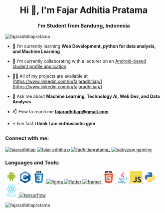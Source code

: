 <h1 align="center">Hi 👋, I'm Fajar Adhitia Pratama</h1>
<h3 align="center">I'm Student from Bandung, Indonesia</h3>

<p align="left"> <img src="https://komarev.com/ghpvc/?username=fajaradhitiapratama&label=Profile%20views&color=0e75b6&style=flat" alt="fajaradhitiapratama" /> </p>

- 🌱 I’m currently learning **Web Development, python for data analysis, and Machine Learning**

- 👯 I'm currently collaborating with a lecturer on an [Android-based student profile application](https://github.com/gelar1978/UTS_project)

- 👨‍💻 All of my projects are available at [https://www.linkedin.com/in/fajaradhitiap/](https://www.linkedin.com/in/fajaradhitiap/)

- 💬 Ask me about **Machine Learning, Technology AI, Web Dev, and Data Analysis**

- 📫 How to reach me **fajaradhitiap@gmail.com**

- ⚡ Fun fact **I think I am enthusiastic gym**

<h3 align="left">Connect with me:</h3>
<p align="left">
<a href="https://linkedin.com/in/fajaradhitiap" target="blank"><img align="center" src="https://raw.githubusercontent.com/rahuldkjain/github-profile-readme-generator/master/src/images/icons/Social/linked-in-alt.svg" alt="fajaradhitiap" height="30" width="40" /></a>
<a href="https://fb.com/fajar adhitia p" target="blank"><img align="center" src="https://raw.githubusercontent.com/rahuldkjain/github-profile-readme-generator/master/src/images/icons/Social/facebook.svg" alt="fajar adhitia p" height="30" width="40" /></a>
<a href="https://instagram.com/fadhitiapratama_" target="blank"><img align="center" src="https://raw.githubusercontent.com/rahuldkjain/github-profile-readme-generator/master/src/images/icons/Social/instagram.svg" alt="fadhitiapratama_" height="30" width="40" /></a>
<a href="https://www.youtube.com/@BabyZawGaming" target="blank"><img align="center" src="https://raw.githubusercontent.com/rahuldkjain/github-profile-readme-generator/master/src/images/icons/Social/youtube.svg" alt="babyzaw gaming" height="30" width="40" /></a>
</p>

<h3 align="left">Languages and Tools:</h3>
<p align="left"> <a href="https://developer.android.com" target="_blank" rel="noreferrer"> <img src="https://raw.githubusercontent.com/devicons/devicon/master/icons/android/android-original-wordmark.svg" alt="android" width="40" height="40"/> </a> <a href="https://www.cprogramming.com/" target="_blank" rel="noreferrer"> <img src="https://raw.githubusercontent.com/devicons/devicon/master/icons/c/c-original.svg" alt="c" width="40" height="40"/> </a> <a href="https://www.w3schools.com/css/" target="_blank" rel="noreferrer"> <img src="https://raw.githubusercontent.com/devicons/devicon/master/icons/css3/css3-original-wordmark.svg" alt="css3" width="40" height="40"/> </a> <a href="https://www.figma.com/" target="_blank" rel="noreferrer"> <img src="https://www.vectorlogo.zone/logos/figma/figma-icon.svg" alt="figma" width="40" height="40"/> </a> <a href="https://flutter.dev" target="_blank" rel="noreferrer"> <img src="https://www.vectorlogo.zone/logos/flutterio/flutterio-icon.svg" alt="flutter" width="40" height="40"/> </a> <a href="https://www.framer.com/" target="_blank" rel="noreferrer"> <img src="https://www.vectorlogo.zone/logos/framer/framer-icon.svg" alt="framer" width="40" height="40"/> </a> <a href="https://www.w3.org/html/" target="_blank" rel="noreferrer"> <img src="https://raw.githubusercontent.com/devicons/devicon/master/icons/html5/html5-original-wordmark.svg" alt="html5" width="40" height="40"/> </a> <a href="https://www.java.com" target="_blank" rel="noreferrer"> <img src="https://raw.githubusercontent.com/devicons/devicon/master/icons/java/java-original.svg" alt="java" width="40" height="40"/> </a> <a href="https://developer.mozilla.org/en-US/docs/Web/JavaScript" target="_blank" rel="noreferrer"> <img src="https://raw.githubusercontent.com/devicons/devicon/master/icons/javascript/javascript-original.svg" alt="javascript" width="40" height="40"/> </a> <a href="https://www.python.org" target="_blank" rel="noreferrer"> <img src="https://raw.githubusercontent.com/devicons/devicon/master/icons/python/python-original.svg" alt="python" width="40" height="40"/> </a> <a href="https://reactjs.org/" target="_blank" rel="noreferrer"> <img src="https://raw.githubusercontent.com/devicons/devicon/master/icons/react/react-original-wordmark.svg" alt="react" width="40" height="40"/> </a> <a href="https://www.tensorflow.org" target="_blank" rel="noreferrer"> <img src="https://www.vectorlogo.zone/logos/tensorflow/tensorflow-icon.svg" alt="tensorflow" width="40" height="40"/> </a> </p>

<p><img align="center" src="https://github-readme-stats.vercel.app/api/top-langs?username=fajaradhitiapratama&show_icons=true&locale=en&layout=compact" alt="fajaradhitiapratama" /></p>
